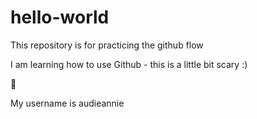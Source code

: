 # hello-world
This repository is for practicing the github flow

I am learning how to use Github - this is a little bit scary :) 

🫠

My username is audieannie

